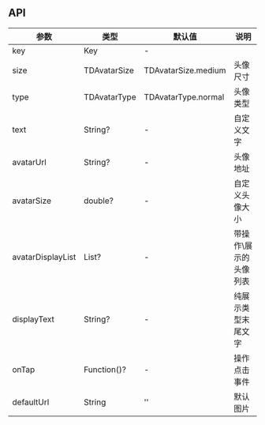 ## API

| 参数 | 类型 | 默认值 | 说明 |
| --- | --- | --- | --- |
| key | Key | - |  |
| size | TDAvatarSize | TDAvatarSize.medium | 头像尺寸 |
| type | TDAvatarType | TDAvatarType.normal | 头像类型 |
| text | String? | - | 自定义文字 |
| avatarUrl | String? | - | 头像地址 |
| avatarSize | double? | - | 自定义头像大小 |
| avatarDisplayList | List<String>? | - | 带操作\展示的头像列表 |
| displayText | String? | - | 纯展示类型末尾文字 |
| onTap |  Function()? | - | 操作点击事件 |
| defaultUrl | String | '' | 默认图片 |
